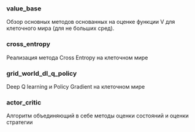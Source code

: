### value_base
Обзор основных методов основанных на оценке функции V для клеточного мира (для не больших сред).
### cross_entropy
Реализация метода Cross Entropy на клеточном мире
### grid_world_dl_q_policy
Deep Q learning и Policy Gradient на клеточном мире
### actor_critic
Алгоритм объединяющий в себе методы оценки состояний и оценки стратегии
